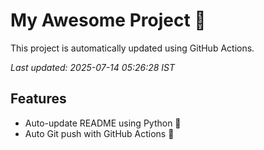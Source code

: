# My Awesome Project 🚀

This project is automatically updated using GitHub Actions.

_Last updated: 2025-07-14 05:26:28 IST_

## Features
- Auto-update README using Python 🐍
- Auto Git push with GitHub Actions 🤖
